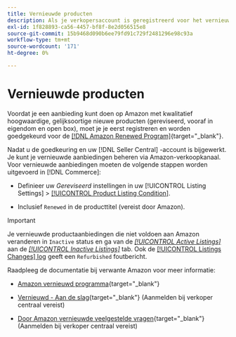 ```yaml
---
title: Vernieuwde producten
description: Als je verkopersaccount is geregistreerd voor het vernieuwde programma, kun je je vernieuwde aanbiedingen beheren in Amazon Sales Channel.
exl-id: 1f828893-ca56-4457-bf8f-8e2d056515e8
source-git-commit: 15b9468d090b6ee79fd91c729f2481296e98c93a
workflow-type: tm+mt
source-wordcount: '171'
ht-degree: 0%

---
```


# Vernieuwde producten

Voordat je een aanbieding kunt doen op Amazon met kwalitatief hoogwaardige, gelijksoortige nieuwe producten (gereviseerd, vooraf in eigendom en open box), moet je je eerst registreren en worden goedgekeurd voor de [[!DNL Amazon Renewed Program]](https://sell.amazon.com/programs/renewed.html){target=&quot;_blank&quot;}.

Nadat u de goedkeuring en uw [!DNL Seller Central] -account is bijgewerkt. Je kunt je vernieuwde aanbiedingen beheren via Amazon-verkoopkanaal. Voor vernieuwde aanbiedingen moeten de volgende stappen worden uitgevoerd in [!DNL Commerce]:

- Definieer uw _Gereviseerd_ instellingen in uw [!UICONTROL Listing Settings] > [[!UICONTROL Product Listing Condition]](./product-listing-condition.md).

- Inclusief `Renewed` in de producttitel (vereist door Amazon).

>[!IMPORTANT]
>
>Je vernieuwde productaanbiedingen die niet voldoen aan Amazon veranderen in `Inactive` status en ga van de *[[!UICONTROL Active Listings]](./active-listings.md)* aan de *[[!UICONTROL Inactive Listings]](./inactive-listings.md)* tab. Ook de [[!UICONTROL Listings Changes] log](./listing-changes-log.md) geeft een `Refurbished` foutbericht.

Raadpleeg de documentatie bij verwante Amazon voor meer informatie:

- [Amazon vernieuwd programma](https://sell.amazon.com/programs/renewed.html){target=&quot;_blank&quot;}

- [Vernieuwd - Aan de slag](https://sellercentral.amazon.com/gp/help/help.html/?itemID=201648580){target=&quot;_blank&quot;} (Aanmelden bij verkoper centraal vereist)

- [Door Amazon vernieuwde veelgestelde vragen](https://sellercentral.amazon.com/gp/help/help.html?itemID=202190060){target=&quot;_blank&quot;} (Aanmelden bij verkoper centraal vereist)
